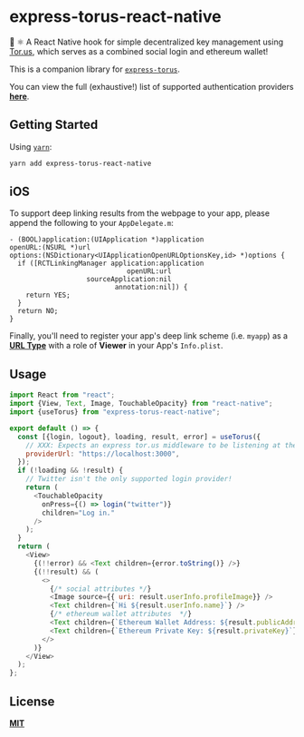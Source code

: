 # express-torus-react-native
🔐 ⚛️  A React Native hook for simple decentralized key management using [Tor.us](https://tor.us/), which serves as a combined social login and ethereum wallet!

This is a companion library for [`express-torus`](https://github.com/cawfree/express-torus).

You can view the full (exhaustive!) list of supported authentication providers [**here**](https://github.com/torusresearch/torus-direct-web-sdk/blob/9d024825ce1fad8cb31e7878ad6b85ba6d6025b4/examples/vue-app/src/App.vue#L24).

## Getting Started

Using [`yarn`](https://yarnpkg.com):

```bash
yarn add express-torus-react-native
```

## iOS
To support deep linking results from the webpage to your app, please append the following to your `AppDelegate.m`:

```objc
- (BOOL)application:(UIApplication *)application
openURL:(NSURL *)url
options:(NSDictionary<UIApplicationOpenURLOptionsKey,id> *)options {
  if ([RCTLinkingManager application:application
                             openURL:url
                   sourceApplication:nil
                          annotation:nil]) {
    return YES;
  }
  return NO;
}
```

Finally, you'll need to register your app's deep link scheme (i.e. `myapp`) as a [**URL Type**](https://developer.apple.com/documentation/uikit/inter-process_communication/allowing_apps_and_websites_to_link_to_your_content/defining_a_custom_url_scheme_for_your_app) with a role of **Viewer** in your App's `Info.plist`.

## Usage

```javascript
import React from "react";
import {View, Text, Image, TouchableOpacity} from "react-native";
import {useTorus} from "express-torus-react-native";

export default () => {
  const [{login, logout}, loading, result, error] = useTorus({
    // XXX: Expects an express tor.us middleware to be listening at the following address:
    providerUrl: "https://localhost:3000",
  });
  if (!loading && !result) {
    // Twitter isn't the only supported login provider!
    return (
      <TouchableOpacity
        onPress={() => login("twitter")}
        children="Log in."
      />
    );
  }
  return (
    <View>
      {(!!error) && <Text children={error.toString()} />}
      {(!!result) && (
        <>
          {/* social attributes */}
          <Image source={{ uri: result.userInfo.profileImage}} />
          <Text children={`Hi ${result.userInfo.name}`} />
          {/* ethereum wallet attributes  */}
          <Text children={`Ethereum Wallet Address: ${result.publicAddress}`} />
          <Text children={`Ethereum Private Key: ${result.privateKey}`} />
        </>
      )}
    </View>
  );
};
```

## License
[**MIT**](./LICENSE)
